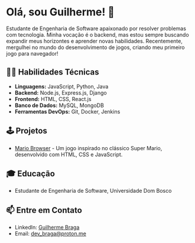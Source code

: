 # Olá, sou Guilherme! 👋

Estudante de Engenharia de Software apaixonado por resolver problemas com tecnologia. Minha vocação é o backend, mas estou sempre buscando expandir meus horizontes e aprender novas habilidades. Recentemente, mergulhei no mundo do desenvolvimento de jogos, criando meu primeiro jogo para navegador!

## 👨‍💻 Habilidades Técnicas

- **Linguagens:** JavaScript, Python, Java
- **Backend:** Node.js, Express.js, Django
- **Frontend:** HTML, CSS, React.js
- **Banco de Dados:** MySQL, MongoDB
- **Ferramentas DevOps:** Git, Docker, Jenkins

## 🕹️ Projetos

- [Mario Browser](https://github.com/guilhermebraga31/MiniWebGame) - Um jogo inspirado no clássico Super Mario, desenvolvido com HTML, CSS e JavaScript.

## 🎓 Educação

- Estudante de Engenharia de Software, Universidade Dom Bosco

## 📫 Entre em Contato

- LinkedIn: [Guilherme Braga](https://www.linkedin.com/in/guilhermebraga)
- Email: dev_braga@proton.me



